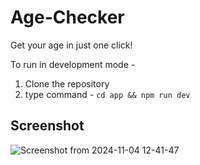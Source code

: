 # Age-Checker

Get your age in just one click!

To run in development mode - 

1. Clone the repository
2. type command - `cd app && npm run dev`

## Screenshot

![Screenshot from 2024-11-04 12-41-47](https://github.com/user-attachments/assets/fc301f4b-ac99-4a13-a6b8-0bdab42760b5)

